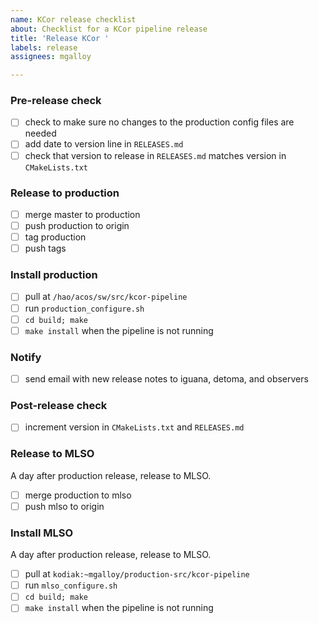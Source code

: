 ```yaml
---
name: KCor release checklist
about: Checklist for a KCor pipeline release
title: 'Release KCor '
labels: release
assignees: mgalloy

---
```


### Pre-release check

- [ ] check to make sure no changes to the production config files are needed
- [ ] add date to version line in `RELEASES.md`
- [ ] check that version to release in `RELEASES.md` matches version in `CMakeLists.txt`

### Release to production

- [ ] merge master to production
- [ ] push production to origin
- [ ] tag production
- [ ] push tags

### Install production

- [ ] pull at `/hao/acos/sw/src/kcor-pipeline`
- [ ] run `production_configure.sh`
- [ ] `cd build; make`
- [ ] `make install` when the pipeline is not running

### Notify

- [ ] send email with new release notes to iguana, detoma, and observers

### Post-release check

- [ ] increment version in `CMakeLists.txt` and `RELEASES.md`

### Release to MLSO

A day after production release, release to MLSO.

- [ ] merge production to mlso
- [ ] push mlso to origin

### Install MLSO

A day after production release, release to MLSO.

- [ ] pull at `kodiak:~mgalloy/production-src/kcor-pipeline`
- [ ] run `mlso_configure.sh`
- [ ] `cd build; make`
- [ ] `make install` when the pipeline is not running
